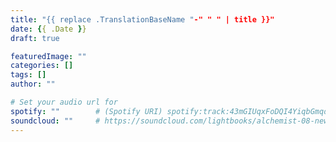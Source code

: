 ```yaml
---
title: "{{ replace .TranslationBaseName "-" " " | title }}"
date: {{ .Date }}
draft: true

featuredImage: ""
categories: []
tags: []
author: ""

# Set your audio url for
spotify: ""        # (Spotify URI) spotify:track:43mGIUqxFoDQI4YiqbGmqd
soundcloud: ""     # https://soundcloud.com/lightbooks/alchemist-08-new-world-order-snip
---
```

